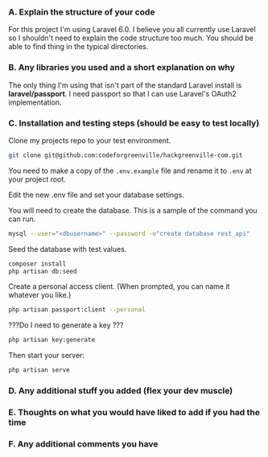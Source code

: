 ### A. Explain the structure of your code
For this project I'm using Laravel 6.0. I believe you all currently use Laravel so I shouldn't need to explain the code structure too much. You should be able to find thing in the typical directories.  

### B. Any libraries you used and a short explanation on why
The only thing I'm using that isn't part of the standard Laravel install is **laravel/passport**. I need passport so that I can use Laravel's OAuth2 implementation. 

### C. Installation and testing steps (should be easy to test locally)

Clone my projects repo to your test environment.
``` bash
git clone git@github.com:codeforgreenville/hackgreenville-com.git
```

You need to make a copy of the `.env.example` file and rename it to `.env` at your project root.

Edit the new .env file and set your database settings.

You will need to create the database. This is a sample of the command you can run.
``` bash
mysql --user="<dbusername>" --password -e"create database rest_api"
```

Seed the database with test values. 
``` bash
composer install
php artisan db:seed
```

Create a personal access client. (When prompted, you can name it whatever you like.)
``` bash
php artisan passport:client --personal
```

???Do I need to generate a key ???
``` bash
php artisan key:generate
```
Then start your server:
``` bash
php artisan serve
```

### D. Any additional stuff you added (flex your dev muscle)

### E. Thoughts on what you would have liked to add if you had the time

### F. Any additional comments you have
